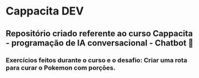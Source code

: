 # Cappacita DEV

## Repositório criado referente ao curso Cappacita - programação de IA conversacional - Chatbot 🤖

### Exercícios feitos durante o curso e o desafio: Criar uma rota para curar o Pokemon com porções.
